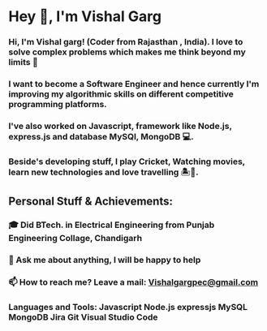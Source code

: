 # Hey 👋, I'm Vishal Garg

### Hi, I'm Vishal garg! (Coder from Rajasthan , India). I love to solve complex problems which makes me think beyond my limits 🧠

### I want to become a Software Engineer and hence currently I'm improving my algorithmic skills on different competitive programming platforms.

### I've also worked on Javascript, framework like Node.js, express.js and database MySQl, MongoDB 💻.

### Beside's developing stuff, I play Cricket, Watching movies, learn new technologies and love travelling 🏝️🗻.


## Personal Stuff & Achievements:

### 🎓 Did BTech. in Electrical Engineering from Punjab Engineering Collage, Chandigarh
### 💬 Ask me about anything, I will be happy to help
### 📫 How to reach me? Leave a mail: Vishalgargpec@gmail.com
 

### Languages and Tools: Javascript Node.js expressjs MySQL MongoDB Jira  Git Visual Studio Code

